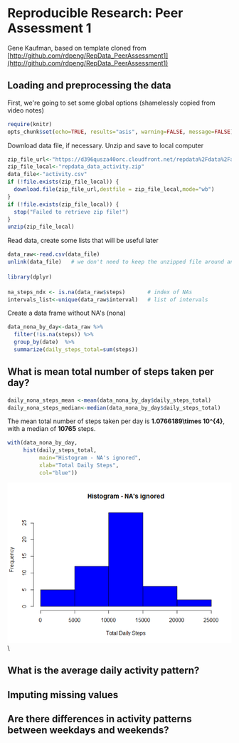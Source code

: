 # Reproducible Research: Peer Assessment 1
Gene Kaufman, based on template cloned from [http://github.com/rdpeng/RepData_PeerAssessment1](http://github.com/rdpeng/RepData_PeerAssessment1)  
## Loading and preprocessing the data
First, we're going to set some global options (shamelessly copied from video notes)

```r
require(knitr)
opts_chunk$set(echo=TRUE, results="asis", warning=FALSE, message=FALSE)
```

Download data file, if necessary. Unzip and save to local computer

```r
zip_file_url<-"https://d396qusza40orc.cloudfront.net/repdata%2Fdata%2Factivity.zip"
zip_file_local<-"repdata_data_activity.zip"
data_file<-"activity.csv"
if (!file.exists(zip_file_local)) {
  download.file(zip_file_url,destfile = zip_file_local,mode="wb")
}
if (!file.exists(zip_file_local)) {
  stop("Failed to retrieve zip file!")
}
unzip(zip_file_local)
```

Read data, create some lists that will be useful later

```r
data_raw<-read.csv(data_file)
unlink(data_file)	# we don't need to keep the unzipped file around any longer

library(dplyr)

na_steps_ndx <- is.na(data_raw$steps)		# index of NAs
intervals_list<-unique(data_raw$interval)	# list of intervals
```

Create a data frame without NA's (nona)

```r
data_nona_by_day<-data_raw %>%
  filter(!is.na(steps)) %>%
  group_by(date)  %>%
  summarize(daily_steps_total=sum(steps))
```

## What is mean total number of steps taken per day?

```r
daily_nona_steps_mean <-mean(data_nona_by_day$daily_steps_total)
daily_nona_steps_median<-median(data_nona_by_day$daily_steps_total)
```
The mean total number of steps taken per day is **1.0766189\times 10^{4}**, with a median of **10765** steps.


```r
with(data_nona_by_day,
     hist(daily_steps_total,
          main="Histogram - NA's ignored",
          xlab="Total Daily Steps",
          col="blue"))
```

![](PA1_template_files/figure-html/unnamed-chunk-1-1.png)\
          
## What is the average daily activity pattern?



## Imputing missing values



## Are there differences in activity patterns between weekdays and weekends?
